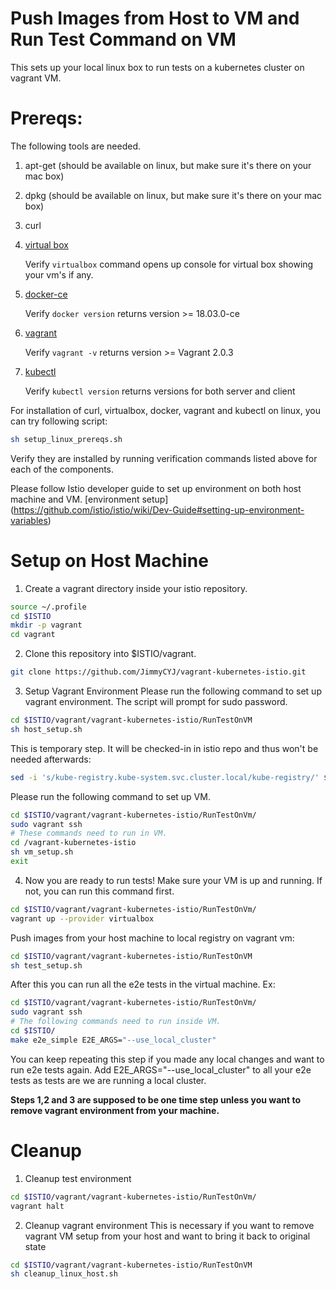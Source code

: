 
# Push Images from Host to VM and Run Test Command on VM

This sets up your local linux box to run tests on a kubernetes cluster on vagrant VM. 

# Prereqs:
The following tools are needed.
1) apt-get (should be available on linux, but make sure it's there on your mac box)
2) dpkg (should be available on linux, but make sure it's there on your mac box)
3) curl
4) [virtual box](https://www.virtualbox.org/wiki/Downloads)

   Verify `virtualbox` command opens up console for virtual box showing your vm's if any.
5) [docker-ce](https://docs.docker.com/install/linux/docker-ce/debian/#install-docker-ce-1)

   Verify `docker version` returns version >= 18.03.0-ce
6) [vagrant](https://www.vagrantup.com/downloads.html)

   Verify `vagrant -v` returns version >= Vagrant 2.0.3
7) [kubectl](https://kubernetes.io/docs/tasks/tools/install-kubectl)

   Verify `kubectl version` returns versions for both server and client

For installation of curl, virtualbox, docker, vagrant and kubectl on linux, you can try following script:
```bash
sh setup_linux_prereqs.sh
```
Verify they are installed by running verification commands listed above for each of the components.

Please follow Istio developer guide to set up environment on both host machine and VM. [environment setup] (https://github.com/istio/istio/wiki/Dev-Guide#setting-up-environment-variables)

# Setup on Host Machine
1) Create a vagrant directory inside your istio repository.

```bash
source ~/.profile
cd $ISTIO
mkdir -p vagrant
cd vagrant
```

2) Clone this repository into $ISTIO/vagrant.

```bash
git clone https://github.com/JimmyCYJ/vagrant-kubernetes-istio.git
```

3) Setup Vagrant Environment
Please run the following command to set up vagrant environment. The script will prompt for sudo password.

```bash
cd $ISTIO/vagrant/vagrant-kubernetes-istio/RunTestOnVM
sh host_setup.sh
```

This is temporary step. It will be checked-in in istio repo and thus won't be needed afterwards:
```bash
sed -i 's/kube-registry.kube-system.svc.cluster.local/kube-registry/' $ISTIO/istio/tests/util/localregistry/localregistry.yaml 
```

Please run the following command to set up VM.
```bash
cd $ISTIO/vagrant/vagrant-kubernetes-istio/RunTestOnVm/
sudo vagrant ssh
# These commands need to run in VM.
cd /vagrant-kubernetes-istio
sh vm_setup.sh
exit
```

4) Now you are ready to run tests!
Make sure your VM is up and running. If not, you can run this command first.
```bash
cd $ISTIO/vagrant/vagrant-kubernetes-istio/RunTestOnVm/
vagrant up --provider virtualbox
```

Push images from your host machine to local registry on vagrant vm:
```bash
cd $ISTIO/vagrant/vagrant-kubernetes-istio/RunTestOnVM
sh test_setup.sh
```
After this you can run all the e2e tests in the virtual machine. Ex:
```bash
cd $ISTIO/vagrant/vagrant-kubernetes-istio/RunTestOnVm/
sudo vagrant ssh
# The following commands need to run inside VM.
cd $ISTIO/
make e2e_simple E2E_ARGS="--use_local_cluster"
```
You can keep repeating this step if you made any local changes and want to run e2e tests again.
Add E2E_ARGS="--use_local_cluster" to all your e2e tests as tests are we are running a local cluster.

**Steps 1,2 and 3 are supposed to be one time step unless you want to remove vagrant environment from your machine.**

# Cleanup
1) Cleanup test environment
```bash
cd $ISTIO/vagrant/vagrant-kubernetes-istio/RunTestOnVm/
vagrant halt
```

2) Cleanup vagrant environment
This is necessary if you want to remove vagrant VM setup from your host and want to bring it back to original state
```bash
cd $ISTIO/vagrant/vagrant-kubernetes-istio/RunTestOnVM
sh cleanup_linux_host.sh
```
